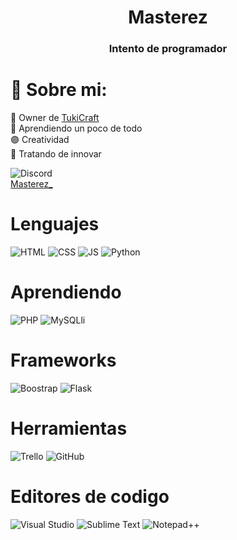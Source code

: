 <h1 align="center">Masterez</h1>
<h3 align="center">Intento de programador</h3>

# 💫 Sobre mi:
🔭 Owner de [TukiCraft](https://discord.gg/cXX2tkEcct)<br>
🌱 Aprendiendo un poco de todo<br>
🟣 Creatividad<br>
🚀 Tratando de innovar<br>

![Discord](https://img.shields.io/badge/Discord-black?logo=discord&logoColor=%235865F2)<br>
[Masterez_](https://discord.gg/VwF2g2tC8R)

# Lenguajes
![HTML](https://img.shields.io/badge/HTML-black?logo=html5)
![CSS](https://img.shields.io/badge/CSS-black?logo=css3&logoColor=%231572B6)
![JS](https://img.shields.io/badge/JS-black?logo=javascript)
![Python](https://img.shields.io/badge/Python-black?logo=python&logoColor=%231572B6)
# Aprendiendo
![PHP](https://img.shields.io/badge/PHP-black?logo=php&logoColor=%23777BB4)
![MySQLli](https://img.shields.io/badge/MySQLi-black?logo=sqlite&logoColor=%23003B57)


# Frameworks
![Boostrap](https://img.shields.io/badge/Boostrap-black?logo=bootstrap&logoColor=%237952B3)
![Flask](https://img.shields.io/badge/Flask-black?logo=Flask)

# Herramientas
![Trello](https://img.shields.io/badge/Trello-black?logo=trello&logoColor=%230052CC) 
![GitHub](https://img.shields.io/badge/GitHub-black?logo=github)

# Editores de codigo
![Visual Studio](https://img.shields.io/badge/Visual%20Studio-black?logo=visualstudiocode&logoColor=%23007ACC)
![Sublime Text](https://img.shields.io/badge/Sublime%20Text-black?logo=sublimetext&logoColor=%23FF9800)
![Notepad++](https://img.shields.io/badge/Notepad%2B%2B-black?logo=notepadplusplus&logoColor=%2390E59A)


